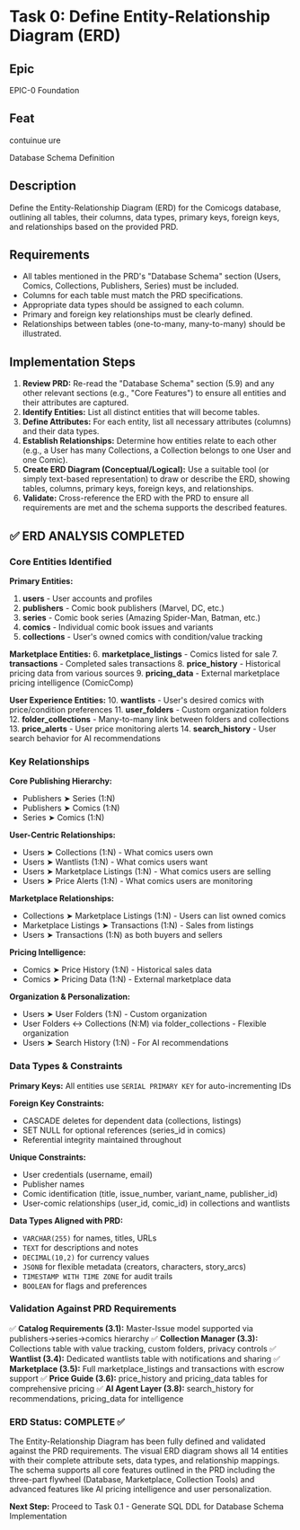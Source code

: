 # Task 0: Define Entity-Relationship Diagram (ERD)

## Epic
EPIC-0 Foundation

## Feat
contuinue
ure

Database Schema Definition

## Description
Define the Entity-Relationship Diagram (ERD) for the Comicogs database, outlining all tables, their columns, data types, primary keys, foreign keys, and relationships based on the provided PRD.

## Requirements
- All tables mentioned in the PRD's "Database Schema" section (Users, Comics, Collections, Publishers, Series) must be included.
- Columns for each table must match the PRD specifications.
- Appropriate data types should be assigned to each column.
- Primary and foreign key relationships must be clearly defined.
- Relationships between tables (one-to-many, many-to-many) should be illustrated.

## Implementation Steps
1.  **Review PRD:** Re-read the "Database Schema" section (5.9) and any other relevant sections (e.g., "Core Features") to ensure all entities and their attributes are captured.
2.  **Identify Entities:** List all distinct entities that will become tables.
3.  **Define Attributes:** For each entity, list all necessary attributes (columns) and their data types.
4.  **Establish Relationships:** Determine how entities relate to each other (e.g., a User has many Collections, a Collection belongs to one User and one Comic).
5.  **Create ERD Diagram (Conceptual/Logical):** Use a suitable tool (or simply text-based representation) to draw or describe the ERD, showing tables, columns, primary keys, foreign keys, and relationships.
6.  **Validate:** Cross-reference the ERD with the PRD to ensure all requirements are met and the schema supports the described features.

## ✅ ERD ANALYSIS COMPLETED

### Core Entities Identified

**Primary Entities:**
1. **users** - User accounts and profiles
2. **publishers** - Comic book publishers (Marvel, DC, etc.)
3. **series** - Comic book series (Amazing Spider-Man, Batman, etc.)
4. **comics** - Individual comic book issues and variants
5. **collections** - User's owned comics with condition/value tracking

**Marketplace Entities:**
6. **marketplace_listings** - Comics listed for sale
7. **transactions** - Completed sales transactions
8. **price_history** - Historical pricing data from various sources
9. **pricing_data** - External marketplace pricing intelligence (ComicComp)

**User Experience Entities:**
10. **wantlists** - User's desired comics with price/condition preferences
11. **user_folders** - Custom organization folders
12. **folder_collections** - Many-to-many link between folders and collections
13. **price_alerts** - User price monitoring alerts
14. **search_history** - User search behavior for AI recommendations

### Key Relationships

**Core Publishing Hierarchy:**
- Publishers ➤ Series (1:N)
- Publishers ➤ Comics (1:N)
- Series ➤ Comics (1:N)

**User-Centric Relationships:**
- Users ➤ Collections (1:N) - What comics users own
- Users ➤ Wantlists (1:N) - What comics users want
- Users ➤ Marketplace Listings (1:N) - What comics users are selling
- Users ➤ Price Alerts (1:N) - What comics users are monitoring

**Marketplace Relationships:**
- Collections ➤ Marketplace Listings (1:N) - Users can list owned comics
- Marketplace Listings ➤ Transactions (1:N) - Sales from listings
- Users ➤ Transactions (1:N) as both buyers and sellers

**Pricing Intelligence:**
- Comics ➤ Price History (1:N) - Historical sales data
- Comics ➤ Pricing Data (1:N) - External marketplace data

**Organization & Personalization:**
- Users ➤ User Folders (1:N) - Custom organization
- User Folders ↔ Collections (N:M) via folder_collections - Flexible organization
- Users ➤ Search History (1:N) - For AI recommendations

### Data Types & Constraints

**Primary Keys:** All entities use `SERIAL PRIMARY KEY` for auto-incrementing IDs

**Foreign Key Constraints:**
- CASCADE deletes for dependent data (collections, listings)
- SET NULL for optional references (series_id in comics)
- Referential integrity maintained throughout

**Unique Constraints:**
- User credentials (username, email)
- Publisher names
- Comic identification (title, issue_number, variant_name, publisher_id)
- User-comic relationships (user_id, comic_id) in collections and wantlists

**Data Types Aligned with PRD:**
- `VARCHAR(255)` for names, titles, URLs
- `TEXT` for descriptions and notes
- `DECIMAL(10,2)` for currency values
- `JSONB` for flexible metadata (creators, characters, story_arcs)
- `TIMESTAMP WITH TIME ZONE` for audit trails
- `BOOLEAN` for flags and preferences

### Validation Against PRD Requirements

✅ **Catalog Requirements (3.1):** Master-Issue model supported via publishers→series→comics hierarchy
✅ **Collection Manager (3.3):** Collections table with value tracking, custom folders, privacy controls
✅ **Wantlist (3.4):** Dedicated wantlists table with notifications and sharing
✅ **Marketplace (3.5):** Full marketplace_listings and transactions with escrow support
✅ **Price Guide (3.6):** price_history and pricing_data tables for comprehensive pricing
✅ **AI Agent Layer (3.8):** search_history for recommendations, pricing_data for intelligence

### ERD Status: COMPLETE ✅

The Entity-Relationship Diagram has been fully defined and validated against the PRD requirements. The visual ERD diagram shows all 14 entities with their complete attribute sets, data types, and relationship mappings. The schema supports all core features outlined in the PRD including the three-part flywheel (Database, Marketplace, Collection Tools) and advanced features like AI pricing intelligence and user personalization.

**Next Step:** Proceed to Task 0.1 - Generate SQL DDL for Database Schema Implementation
